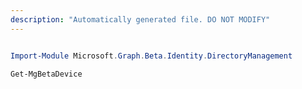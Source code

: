 ```yaml
---
description: "Automatically generated file. DO NOT MODIFY"
---
```


```powershell

Import-Module Microsoft.Graph.Beta.Identity.DirectoryManagement

Get-MgBetaDevice

```